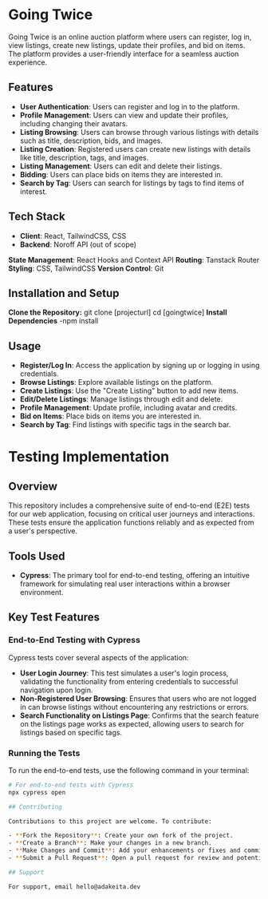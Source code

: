 # Going Twice

Going Twice is an online auction platform where users can register, log in, view listings, create new listings, update their profiles, and bid on items. The platform provides a user-friendly interface for a seamless auction experience.

## Features

- **User Authentication**: Users can register and log in to the platform.
- **Profile Management**: Users can view and update their profiles, including changing their avatars.
- **Listing Browsing**: Users can browse through various listings with details such as title, description, bids, and images.
- **Listing Creation**: Registered users can create new listings with details like title, description, tags, and images.
- **Listing Management**: Users can edit and delete their listings.
- **Bidding**: Users can place bids on items they are interested in.
- **Search by Tag**: Users can search for listings by tags to find items of interest.

## Tech Stack

- **Client**: React, TailwindCSS, CSS
- **Backend**: Noroff API (out of scope)

**State Management**: React Hooks and Context API
**Routing**: Tanstack Router
**Styling**: CSS, TailwindCSS
**Version Control**: Git

## Installation and Setup

**Clone the Repository:**
git clone [projecturl]
cd [goingtwice]
**Install Dependencies**
  -npm install

## Usage

- **Register/Log In**: Access the application by signing up or logging in using credentials.
- **Browse Listings**: Explore available listings on the platform.
- **Create Listings**: Use the "Create Listing" button to add new items.
- **Edit/Delete Listings**: Manage listings through edit and delete.
- **Profile Management**: Update profile, including avatar and credits.
- **Bid on Items**: Place bids on items you are interested in.
- **Search by Tag**: Find listings with specific tags in the search bar.


# Testing Implementation

## Overview
This repository includes a comprehensive suite of end-to-end (E2E) tests for our web application, focusing on critical user journeys and interactions. These tests ensure the application functions reliably and as expected from a user's perspective.

## Tools Used
- **Cypress**: The primary tool for end-to-end testing, offering an intuitive framework for simulating real user interactions within a browser environment.

## Key Test Features

### End-to-End Testing with Cypress
Cypress tests cover several aspects of the application:

- **User Login Journey**: This test simulates a user's login process, validating the functionality from entering credentials to successful navigation upon login.
- **Non-Registered User Browsing**: Ensures that users who are not logged in can browse listings without encountering any restrictions or errors.
- **Search Functionality on Listings Page**: Confirms that the search feature on the listings page works as expected, allowing users to search for listings based on specific tags.

### Running the Tests
To run the end-to-end tests, use the following command in your terminal:

```bash
# For end-to-end tests with Cypress
npx cypress open

## Contributing

Contributions to this project are welcome. To contribute:

- **Fork the Repository**: Create your own fork of the project.
- **Create a Branch**: Make your changes in a new branch.
- **Make Changes and Commit**: Add your enhancements or fixes and commit them.
- **Submit a Pull Request**: Open a pull request for review and potential merge into the main branch.

## Support

For support, email hello@adakeita.dev
